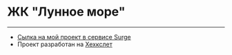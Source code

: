 # ЖК "Лунное море"

---

- [Сылка на мой проект в сервисе Surge](http://ill-shop.surge.sh/)
- Проект разработан на [Хехкслет](https://ru.hexlet.io/)